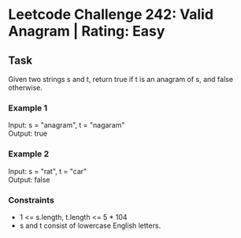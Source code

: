 # Leetcode Challenge 242: Valid Anagram | Rating: Easy

## Task

Given two strings s and t, return true if t is an anagram of s, and false otherwise.

### Example 1

Input: s = "anagram", t = "nagaram"  
Output: true

### Example 2

Input: s = "rat", t = "car"  
Output: false

### Constraints

- 1 <= s.length, t.length <= 5 * 104
- s and t consist of lowercase English letters.
